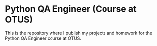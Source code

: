 # Python QA Engineer (Course at OTUS)

This is the repository where I publish my projects and homework for the Python QA Engineer course at OTUS.

